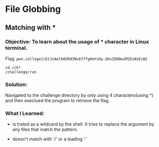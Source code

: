 # File Globbing
## Matching with *

### Objective: To learn about the usage of * character in Linux terminal.

Flag: `pwn.college{cEtJzAel68SR93Nv6f7fgKmYsHy.QXxIDO0wiM1EzNzEzW}`

```
cd /ch*
/challenge/run
```

### Solution:

Navigated to the challenge directory by only using 4 characters(using *) and then exectued the program to retrieve the flag.

### What I Learned: 

* is trated as a wildcard by the shell. It tries to replace the argument by any files that match the pattern.

* doesn't match with '/' or a leading '.'